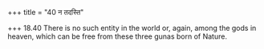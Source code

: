 +++
title = "40 न तदस्ति"

+++
18.40 There is no such entity in the world or, again, among the gods in
heaven, which can be free from these three gunas born of Nature.
